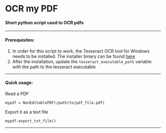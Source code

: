 # OCR my PDF

#### Short python script used to OCR pdfs

---
#### Prerequisites:
1. In order for this script to work, the Tesseract OCR tool for Windows needs to be installed.
The installer binary can be found [here](https://github.com/UB-Mannheim/tesseract/wiki)
2. After the installation, update the `tesseract_executable_path` variable with the path to the tesseract executable
---
#### Quick usage:

Read a PDF

`mypdf = NonEditablePDF(/path/to/pdf_file.pdf)`

Export it as a text file

`mypdf.export_txt_file()`

---
